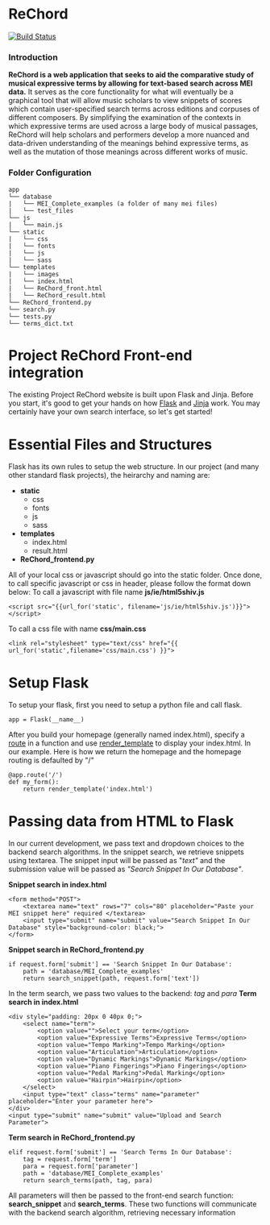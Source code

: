 # ReChord

[![Build Status](https://travis-ci.org/oxy-compsci/ReChord.svg?branch=master)](https://travis-ci.org/oxy-compsci/ReChord)
### Introduction
**ReChord is a web application that seeks to aid the comparative study of musical expressive terms by allowing for text-based search across MEI data.** It serves as the core functionality for what will eventually be a graphical tool that will allow music scholars to view snippets of scores which contain user-specified search terms across editions and corpuses of different composers. By simplifying the examination of the contexts in which expressive terms are used across a large body of musical passages, ReChord will help scholars and performers develop a more nuanced and data-driven understanding of the meanings behind expressive terms, as well as the mutation of those meanings across different works of music.


### Folder Configuration
```
app
└── database
|   └── MEI_Complete_examples (a folder of many mei files)
|   └── test_files
└── js
|   └── main.js
└── static
|   └── css
|   └── fonts
|   └── js
|   └── sass
└── templates
|   └── images
|   └── index.html
|   └── ReChord_front.html
|   └── ReChord_result.html
└── ReChord_frontend.py
└── search.py
└── tests.py
└── terms_dict.txt

```

# Project ReChord Front-end integration

The existing Project ReChord website is built upon Flask and Jinja. Before you start, it's good to get your hands on how [Flask](http://flask.pocoo.org/) and [Jinja](http://jinja.pocoo.org/) work. You may certainly have your own search interface, so let's get started!

# Essential Files and Structures
Flask has its own rules to setup the web structure. In our project (and many other standard flask projects), the heirarchy and naming are:

 - **static**
	 - css
	 - fonts
	 - js
	 - sass
 - **templates**
	 - index.html
	 - result.html
 - **ReChord_frontend.py**

All of your local css or javascript should go into the static folder. Once done, to call specific javascript or css in header, please follow the format down below:
To call a javascript with file name **js/ie/html5shiv.js**

    <script src="{{url_for('static', filename='js/ie/html5shiv.js')}}"></script>
To call a css file with name **css/main.css**

    <link rel="stylesheet" type="text/css" href="{{ url_for('static',filename='css/main.css') }}">

# Setup Flask
To setup your flask, first you need to setup a python file and call flask.

    app = Flask(__name__)
After you build your homepage (generally named index.html), specify a [route](http://flask.pocoo.org/docs/0.12/quickstart/#routing) in a function and use [render_template](http://flask.pocoo.org/docs/0.12/quickstart/#rendering-templates) to display your index.html. In our example. Here is how we return the homepage and the homepage routing is defaulted by "/"

    @app.route('/')
    def my_form():
	    return render_template('index.html')

# Passing data from HTML to Flask
In our current development, we pass text and dropdown choices to the backend search algorithms.
In the snippet search, we retrieve snippets using textarea. The snippet input will be passed as "*text"* and the submission value will be passed as *"Search Snippet In Our Database"*.

**Snippet search in index.html**

    <form method="POST">
	    <textarea name="text" rows="7" cols="80" placeholder="Paste your MEI snippet here" required </textarea>
	    <input type="submit" name="submit" value="Search Snippet In Our Database" style="background-color: black;">
    </form>

**Snippet search in ReChord_frontend.py**

    if request.form['submit'] == 'Search Snippet In Our Database':
	    path = 'database/MEI_Complete_examples'
	    return search_snippet(path, request.form['text'])

In the term search, we pass two values to the backend: *tag* and *para*
**Term search in index.html**

    <div style="padding: 20px 0 40px 0;">
	    <select name="term">
		    <option value="">Select your term</option>
		    <option value="Expressive Terms">Expressive Terms</option>
		    <option value="Tempo Marking">Tempo Marking</option>
		    <option value="Articulation">Articulation</option>
		    <option value="Dynamic Markings">Dynamic Markings</option>
		    <option value="Piano Fingerings">Piano Fingerings</option>
		    <option value="Pedal Marking">Pedal Marking</option>
		    <option value="Hairpin">Hairpin</option>
	    </select>
	    <input type="text" class="terms" name="parameter" placeholder="Enter your parameter here">
    </div>
    <input type="submit" name="submit" value="Upload and Search Parameter">
**Term search in ReChord_frontend.py**

    elif request.form['submit'] == 'Search Terms In Our Database':
	    tag = request.form['term']
	    para = request.form['parameter']
	    path = 'database/MEI_Complete_examples'
	    return search_terms(path, tag, para)
All parameters will then be passed to the front-end search function: **search_snippet** and **search_terms**. These two functions will communicate with the backend search algorithm, retrieving necessary information